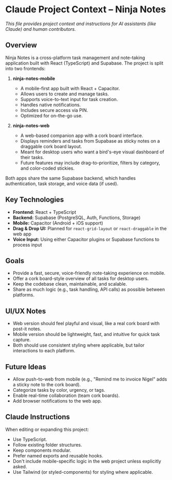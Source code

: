 # Claude Project Context – Ninja Notes

_This file provides project context and instructions for AI assistants (like Claude) and human contributors._

## Overview
Ninja Notes is a cross-platform task management and note-taking application built with React (TypeScript) and Supabase. The project is split into two frontends:

1. **ninja-notes-mobile**  
   - A mobile-first app built with React + Capacitor.
   - Allows users to create and manage tasks.
   - Supports voice-to-text input for task creation.
   - Handles native notifications.
   - Includes secure access via PIN.
   - Optimized for on-the-go use.

2. **ninja-notes-web**  
   - A web-based companion app with a cork board interface.
   - Displays reminders and tasks from Supabase as sticky notes on a draggable cork board layout.
   - Meant for desktop users who want a bird's-eye visual dashboard of their tasks.
   - Future features may include drag-to-prioritize, filters by category, and color-coded stickies.

Both apps share the same Supabase backend, which handles authentication, task storage, and voice data (if used).

## Key Technologies
- **Frontend:** React + TypeScript
- **Backend:** Supabase (PostgreSQL, Auth, Functions, Storage)
- **Mobile:** Capacitor (Android + iOS support)
- **Drag & Drop UI:** Planned for `react-grid-layout` or `react-draggable` in the web app
- **Voice Input:** Using either Capacitor plugins or Supabase functions to process input

## Goals
- Provide a fast, secure, voice-friendly note-taking experience on mobile.
- Offer a cork board-style overview of all tasks for desktop users.
- Keep the codebase clean, maintainable, and scalable.
- Share as much logic (e.g., task handling, API calls) as possible between platforms.

## UI/UX Notes
- Web version should feel playful and visual, like a real cork board with post-it notes.
- Mobile version should be lightweight, fast, and intuitive for quick task capture.
- Both should use consistent styling where applicable, but tailor interactions to each platform.

## Future Ideas
- Allow push-to-web from mobile (e.g., "Remind me to invoice Nigel" adds a sticky note to the cork board).
- Categorize tasks by color, urgency, or tags.
- Enable real-time collaboration (team cork boards).
- Add browser notifications to the web app.

## Claude Instructions
When editing or expanding this project:
- Use TypeScript.
- Follow existing folder structures.
- Keep components modular.
- Prefer named exports and reusable hooks.
- Don't include mobile-specific logic in the web project unless explicitly asked.
- Use Tailwind (or styled-components) for styling where applicable. 